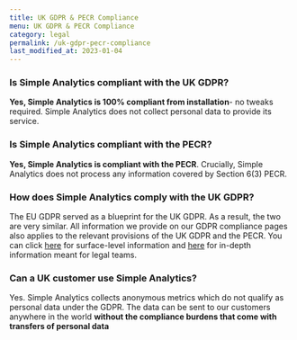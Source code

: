 ```yaml
---
title: UK GDPR & PECR Compliance
menu: UK GDPR & PECR Compliance
category: legal
permalink: /uk-gdpr-pecr-compliance
last_modified_at: 2023-01-04
---
```


### Is Simple Analytics compliant with the UK GDPR?

**Yes, Simple Analytics is 100% compliant from installation**\- no tweaks required. Simple Analytics does not collect personal data to provide its service.

### Is Simple Analytics compliant with the PECR?

**Yes, Simple Analytics is compliant with the PECR**. Crucially, Simple Analytics does not process any information covered by Section 6(3) PECR.

### How does Simple Analytics comply with the UK GDPR?

The EU GDPR served as a blueprint for the UK GDPR. As a result, the two are very similar. All information we provide on our GDPR compliance pages also applies to the relevant provisions of the UK GDPR and the PECR. You can click [here](https://docs.google.com/document/d/19o16ltnx_vnAdYtSv5ooBsPUypPpplxxLyxGdmaf17A/) for surface-level information and [here](https://docs.google.com/document/d/1CNlVf-Cxi5REOkszgUGWmBPaJstqG2MRfDgTr6t7SrA/edit#heading=h.g1tlv85onb87) for in-depth information meant for legal teams.

### Can a UK customer use Simple Analytics?

Yes. Simple Analytics collects anonymous metrics which do not qualify as personal data under the GDPR. The data can be sent to our customers anywhere in the world **without the compliance burdens that come with transfers of personal data**
